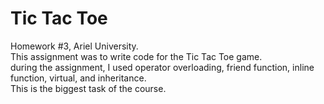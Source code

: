 # Tic Tac Toe
Homework #3, Ariel University.<br>
This assignment was to write code for the Tic Tac Toe game.<br>
during the assignment, I used operator overloading, friend function, inline function, virtual, and inheritance.<br>
This is the biggest task of the course.<br>

